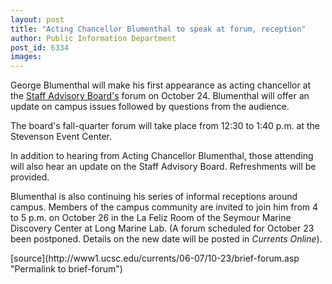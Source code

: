 ```yaml
---
layout: post
title: "Acting Chancellor Blumenthal to speak at forum, reception"
author: Public Information Department
post_id: 6334
images:
---
```


<a name="content" id="content"></a>
<p>
  George Blumenthal will make his first appearance as acting chancellor at the <a href="http://sab.ucsc.edu">Staff Advisory Board's</a> forum on October 24. Blumenthal will offer an update on campus issues followed by questions from the audience.
</p>
<p>
  The board's fall-quarter forum will take place from 12:30 to 1:40 p.m. at the Stevenson Event Center.
</p>
<p>
  In addition to hearing from Acting Chancellor Blumenthal, those attending will also hear an update on the Staff Advisory Board. Refreshments will be provided.
</p>
<p>
  Blumenthal is also continuing his series of informal receptions around campus. Members of the campus community are invited to join him from 4 to 5 p.m. on October 26 in the La Feliz Room of the Seymour Marine Discovery Center at Long Marine Lab. (A forum scheduled for October 23 been postponed. Details on the new date will be posted in <i>Currents Online</i>).<br>
</p>
[source](http://www1.ucsc.edu/currents/06-07/10-23/brief-forum.asp "Permalink to brief-forum")
